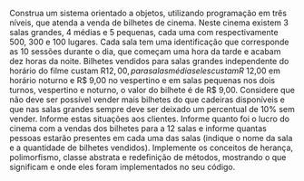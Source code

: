 Construa um sistema orientado a objetos, utilizando programação em três níveis, que 
atenda a venda de bilhetes de cinema. Neste cinema existem 3 salas grandes, 4 médias e 5 
pequenas, cada uma com respectivamente 500, 300 e 100 lugares. Cada sala tem uma 
identificação que corresponde as 10 sessões durante o dia, que começam uma hora da 
tarde e acabam dez horas da noite. Bilhetes vendidos para salas grandes independente do 
horário do filme custam R$12,00, para salas médias eles custam R$ 12,00 em horário 
noturno e R$ 9,00 no vespertino e em salas pequenas nos dois turnos, vespertino e 
noturno, o valor do bilhete é de R$ 9,00. Considere que não deve ser possível vender mais 
bilhetes do que cadeiras disponíveis e que nas salas grandes sempre deve ser deixado um 
percentual de 10% sem vender. Informe estas situações aos clientes. Informe quanto foi o 
lucro do cinema com a vendas dos bilhetes para a 12 salas e informe quantas pessoas 
estarão presentes em cada uma das salas (indique o nome da sala e a quantidade de 
bilhetes vendidos). Implemente os conceitos de herança, polimorfismo, classe abstrata e 
redefinição de métodos, mostrando o que significam e onde eles foram implementados no 
seu código.